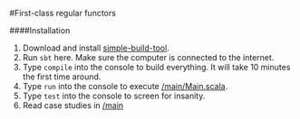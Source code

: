 #First-class regular functors

####Installation

1. Download and install [simple-build-tool][1].
2. Run `sbt` here. Make sure the computer is connected to the internet.
3. Type `compile` into the console to build everything.
    It will take 10 minutes the first time around.
4. Type `run` into the console to execute [/main/Main.scala][2].
5. Type `test` into the console to screen for insanity.
6. Read case studies in [/main][3]

[1]: http://www.scala-sbt.org/
[2]: main/Main.scala
[3]: main/

